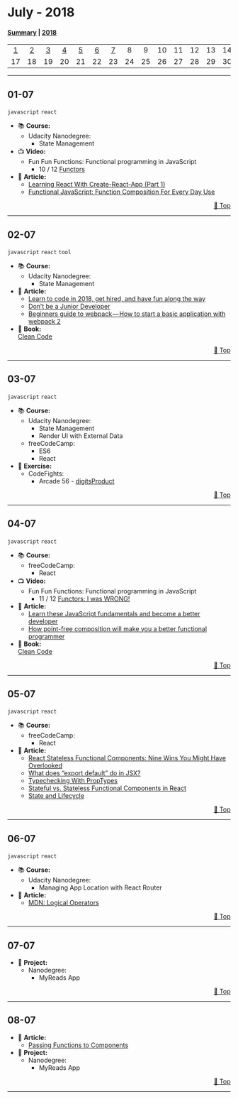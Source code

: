 # July - 2018

#### [Summary](https://github.com/jpacsai/LearningPath/blob/master/Daily-log/July/README.md) | [2018](https://github.com/jpacsai/LearningPath/blob/master/Daily-log/README.md)

|     |     |     |     |     |     |     |     |     |     |     |     |     |     |     |     |
| :-: | :-: | :-: | :-: | :-: | :-: | :-: | :-: | :-: | :-: | :-: | :-: | :-: | :-: | :-: | :-: |
| [1](#01-07) | [2](#02-07) | [3](#03-07) | [4](#04-07) | [5](#05-07) | [6](#06-07) | [7](#07-07) |  8  |  9  | 10  | 11  | 12  | 13  | 14  | 15  | 16  |
| 17  | 18  | 19  | 20  | 21  | 22  | 23  | 24  | 25  | 26  | 27  | 28  | 29  | 30  | 31  |  

***

## **01-07**  
`javascript` `react`
   - 📚 **Course:**
      - Udacity Nanodegree:  
         - State Management
   - 📺 **Video:**  
     - Fun Fun Functions: Functional programming in JavaScript  
       - 10 / 12 [Functors](https://www.youtube.com/watch?v=YLIH8TKbAh4&index=9&list=PL0zVEGEvSaeEd9hlmCXrk5yUyqUag-n84)
   - 📰 **Article:**  
      - [Learning React With Create-React-App (Part 1)](https://medium.com/in-the-weeds/learning-react-with-create-react-app-part-1-a12e1833fdc)  
      - [Functional JavaScript: Function Composition For Every Day Use](https://hackernoon.com/javascript-functional-composition-for-every-day-use-22421ef65a10)  
      
   <p dir='rtl'> <a href='#july---2018'>Top 🔼</a> </p>  
   
***

## **02-07**  
`javascript` `react` `tool`
   - 📚 **Course:**
      - Udacity Nanodegree:  
         - State Management
   - 📰 **Article:**  
      - [Learn to code in 2018, get hired, and have fun along the way](https://hackernoon.com/learn-to-code-in-2018-get-hired-and-have-fun-along-the-way-b338247eed6a)   
      - [Don’t be a Junior Developer](https://hackernoon.com/dont-be-a-junior-developer-608c255b3056)  
      - [Beginners guide to webpack — How to start a basic application with webpack 2](https://medium.com/@ahsan.ayaz/beginners-guide-to-webpack-how-to-start-a-basic-application-with-webpack-2-ebed3172fa8c)  
   - 📘 **Book:**  
   [Clean Code](https://www.amazon.com/Clean-Code-Handbook-Software-Craftsmanship-ebook/dp/B001GSTOAM)  
   
   <p dir='rtl'> <a href='#july---2018'>Top 🔼</a> </p>  
   
***

## **03-07**  
`javascript` `react`
   - 📚 **Course:**
      - Udacity Nanodegree:  
         - State Management
         - Render UI with External Data
      - freeCodeCamp:
         - ES6
         - React
   - 💪 **Exercise:**  
      - CodeFights:
         - Arcade 56 - [digitsProduct](https://github.com/jpacsai/codeFights/blob/master/Intro/12_LandOfLogic/56_digitsProduct.js)  
         
   <p dir='rtl'> <a href='#july---2018'>Top 🔼</a> </p>  
   
***

## **04-07**  
`javascript` `react`
   - 📚 **Course:**
      - freeCodeCamp:
         - React
   - 📺 **Video:**  
     - Fun Fun Functions: Functional programming in JavaScript  
       - 11 / 12 [Functors: I was WRONG!](https://www.youtube.com/watch?v=DisD9ftUyCk&index=10&list=PL0zVEGEvSaeEd9hlmCXrk5yUyqUag-n84)
   - 📰 **Article:**  
      - [Learn these JavaScript fundamentals and become a better developer](https://medium.freecodecamp.org/learn-these-javascript-fundamentals-and-become-a-better-developer-2a031a0dc9cf)   
      - [How point-free composition will make you a better functional programmer](https://medium.freecodecamp.org/how-point-free-composition-will-make-you-a-better-functional-programmer-33dcb910303a)  
   - 📘 **Book:**  
   [Clean Code](https://www.amazon.com/Clean-Code-Handbook-Software-Craftsmanship-ebook/dp/B001GSTOAM)  
   
   <p dir='rtl'> <a href='#july---2018'>Top 🔼</a> </p>  
   
***

## **05-07**  
`javascript` `react`
   - 📚 **Course:**
      - freeCodeCamp:
         - React
   - 📰 **Article:**  
      - [React Stateless Functional Components: Nine Wins You Might Have Overlooked](https://hackernoon.com/react-stateless-functional-components-nine-wins-you-might-have-overlooked-997b0d933dbc)  
      - [What does “export default” do in JSX?](https://stackoverflow.com/questions/36426521/what-does-export-default-do-in-jsx/36426988)
      - [Typechecking With PropTypes](https://reactjs.org/docs/typechecking-with-proptypes.html)
      - [Stateful vs. Stateless Functional Components in React](https://code.tutsplus.com/tutorials/stateful-vs-stateless-functional-components-in-react--cms-29541)
      - [State and Lifecycle](https://reactjs.org/docs/state-and-lifecycle.html)
      
   <p dir='rtl'> <a href='#july---2018'>Top 🔼</a> </p>  
   
***

## **06-07**  
`javascript` `react`
   - 📚 **Course:**
      - Udacity Nanodegree:  
         - Managing App Location with React Router
   - 📰 **Article:**  
      - [MDN: Logical Operators](https://developer.mozilla.org/en-US/docs/Web/JavaScript/Reference/Operators/Logical_Operators#Short-circuit_evaluation)  
         
   <p dir='rtl'> <a href='#july---2018'>Top 🔼</a> </p>  
   
***

## **07-07**  
   - 🔨 **Project:**
      - Nanodegree:  
         - MyReads App
         
   <p dir='rtl'> <a href='#july---2018'>Top 🔼</a> </p>  
   
***

## **08-07**  
   - 📰 **Article:**  
      - [Passing Functions to Components](https://reactjs.org/docs/faq-functions.html)
   - 🔨 **Project:**
      - Nanodegree:  
         - MyReads App
         
   <p dir='rtl'> <a href='#july---2018'>Top 🔼</a> </p>  
   
***
